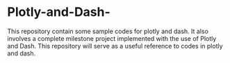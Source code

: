 # Plotly-and-Dash-
This repository contain some sample codes for plotly and dash. It also involves a complete milestone project implemented with the use of Plotly and Dash. 
This repository will serve as a useful reference to codes in plotly and dash. 
